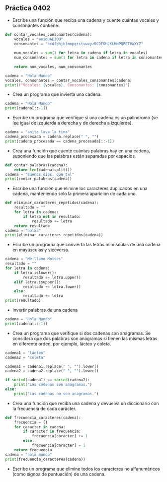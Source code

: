 ## Práctica 0402

* Escribe una función que reciba una cadena y cuente cuántas vocales y consonantes contiene.

```python
def contar_vocales_consonantes(cadena):
    vocales = "aeiouAEIOU"
    consonantes = "bcdfghjklmnpqrstvwxyzBCDFGHJKLMNPQRSTVWXYZ"
    
    num_vocales = sum(1 for letra in cadena if letra in vocales)
    num_consonantes = sum(1 for letra in cadena if letra in consonantes)
    
    return num_vocales, num_consonantes

cadena = "Hola Mundo"
vocales, consonantes = contar_vocales_consonantes(cadena)
print(f"Vocales: {vocales}, Consonantes: {consonantes}")
```

* Crea un programa que invierta una cadena.
``` python
cadena = "Hola Mundo"
print(cadena[::-1])
```
* Escribe un programa que verifique si una cadena es un palíndromo (se lee igual de izquierda a derecha y de derecha a izquierda).
```python 
cadena = "anita lava la tina"
cadena_procesada = cadena.replace(" ", "")
print(cadena_procesada == cadena_procesada[::-1])
```
* Crea una función que cuente cuántas palabras hay en una cadena, suponiendo que las palabras están separadas por espacios.
```python 
def contar_palabras(cadena):
    return len(cadena.split())
cadena = "Buenos dias, que tal"
print(contar_palabras(cadena))
```
* Escribe una función que elimine los caracteres duplicados en una cadena, manteniendo solo la primera aparición de cada uno.
```python 
def eliminar_caracteres_repetidos(cadena):
    resultado = ""
    for letra in cadena:
        if letra not in resultado:
            resultado += letra
    return resultado
cadena = "holaa"
print(eliminar_caracteres_repetidos(cadena))
```
* Escribe un programa que convierta las letras minúsculas de una cadena en mayúsculas y viceversa.
```python
cadena = "Me llamo Moises"
resultado = ""
for letra in cadena:
    if letra.islower():
        resultado += letra.upper()
    elif letra.isupper():
        resultado += letra.lower()
    else:
        resultado += letra
print(resultado)
```
* Invertir palabras de una cadena
```python
cadena = "Hola Mundo"
print(cadena[::-1])
```
* Crea un programa que verifique si dos cadenas son anagramas. Se considera que dos palabras son anagramas si tienen las mismas letras en diferente orden, por ejemplo, lácteo y coleta.

```python
cadena1 = "lácteo"
cadena2 = "coleta"

cadena1 = cadena1.replace(" ", "").lower()
cadena2 = cadena2.replace(" ", "").lower()

if sorted(cadena1) == sorted(cadena2):
    print("Las cadenas son anagramas.")
else:
    print("Las cadenas no son anagramas.")
```
* Crea una función que reciba una cadena y devuelva un diccionario con la frecuencia de cada carácter.
```python
def frecuencia_caracteres(cadena):
    frecuencia = {}
    for caracter in cadena:
        if caracter in frecuencia:
            frecuencia[caracter] += 1
        else:
            frecuencia[caracter] = 1
    return frecuencia
cadena = "hola mundo"
print(frecuencia_caracteres(cadena))
```
* Escribe un programa que elimine todos los caracteres no alfanuméricos (como signos de puntuación) de una cadena.
```python
